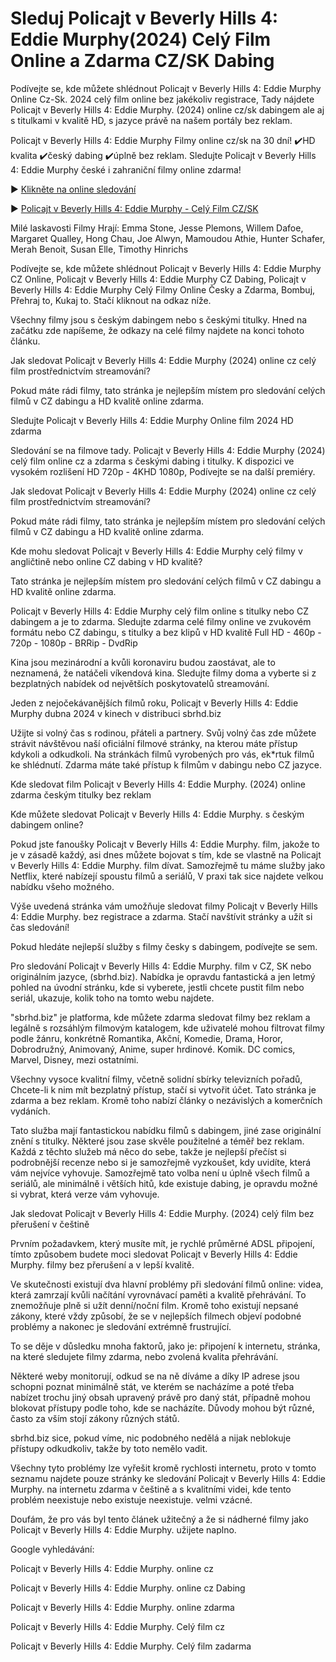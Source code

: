 # Sleduj Policajt v Beverly Hills 4: Eddie Murphy(2024) Celý Film Online a Zdarma CZ/SK Dabing

Podívejte se, kde můžete shlédnout Policajt v Beverly Hills 4: Eddie Murphy Online Cz-Sk. 2024 celý film online bez jakékoliv registrace, Tady nájdete Policajt v Beverly Hills 4: Eddie Murphy. (2024) online cz/sk dabingem ale aj s titulkami v kvalitě HD, s jazyce právě na našem portály bez reklam.

Policajt v Beverly Hills 4: Eddie Murphy Filmy online cz/sk na 30 dní! ✔️HD kvalita ✔️český dabing ✔️úplně bez reklam. Sledujte Policajt v Beverly Hills 4: Eddie Murphy české i zahraniční filmy online zdarma!

► [Klikněte na online sledování](https://sbrhd.biz/cs/movie/280180)

► [Policajt v Beverly Hills 4: Eddie Murphy - Celý Film CZ/SK](https://sbrhd.biz/cs/movie/280180)


Milé laskavosti Filmy Hrají: Emma Stone, Jesse Plemons, Willem Dafoe, Margaret Qualley, Hong Chau, Joe Alwyn, Mamoudou Athie, Hunter Schafer, Merah Benoit, Susan Elle, Timothy Hinrichs

Podívejte se, kde můžete shlédnout Policajt v Beverly Hills 4: Eddie Murphy CZ Online, Policajt v Beverly Hills 4: Eddie Murphy CZ Dabing, Policajt v Beverly Hills 4: Eddie Murphy Celý Filmy Online Česky a Zdarma, Bombuj, Přehraj to, Kukaj to. Stačí kliknout na odkaz níže.

Všechny filmy jsou s českým dabingem nebo s českými titulky. Hned na začátku zde napíšeme, že odkazy na celé filmy najdete na konci tohoto článku.


Jak sledovat Policajt v Beverly Hills 4: Eddie Murphy (2024) online cz celý film prostřednictvím streamování?

Pokud máte rádi filmy, tato stránka je nejlepším místem pro sledování celých filmů v CZ dabingu a HD kvalitě online zdarma.

Sledujte Policajt v Beverly Hills 4: Eddie Murphy Online film 2024 HD zdarma


Sledování se na filmove tady. Policajt v Beverly Hills 4: Eddie Murphy (2024) celý film online cz a zdarma s českými dabing i titulky. K dispozici ve vysokém rozlišení HD 720p - 4KHD 1080p, Podívejte se na další premiéry.


Jak sledovat Policajt v Beverly Hills 4: Eddie Murphy (2024) online cz celý film prostřednictvím streamování?

Pokud máte rádi filmy, tato stránka je nejlepším místem pro sledování celých filmů v CZ dabingu a HD kvalitě online zdarma.




Kde mohu sledovat Policajt v Beverly Hills 4: Eddie Murphy celý filmy v angličtině nebo online CZ dabing v HD kvalitě?



Tato stránka je nejlepším místem pro sledování celých filmů v CZ dabingu a HD kvalitě online zdarma.



Policajt v Beverly Hills 4: Eddie Murphy celý film online s titulky nebo CZ dabingem a je to zdarma. Sledujte zdarma celé filmy online ve zvukovém formátu nebo CZ dabingu, s titulky a bez klipů v HD kvalitě Full HD - 460p - 720p - 1080p - BRRip - DvdRip



Kina jsou mezinárodní a kvůli koronaviru budou zaostávat, ale to neznamená, že natáčeli víkendová kina. Sledujte filmy doma a vyberte si z bezplatných nabídek od největších poskytovatelů streamování.



Jeden z nejočekávanějších filmů roku, Policajt v Beverly Hills 4: Eddie Murphy dubna 2024 v kinech v distribuci sbrhd.biz



Užijte si volný čas s rodinou, přáteli a partnery. Svůj volný čas zde můžete strávit návštěvou naší oficiální filmové stránky, na kterou máte přístup kdykoli a odkudkoli. Na stránkách filmů vyrobených pro vás, ek*rtuk filmů ke shlédnutí. Zdarma máte také přístup k filmům v dabingu nebo CZ jazyce.


Kde sledovat film Policajt v Beverly Hills 4: Eddie Murphy. (2024) online zdarma českým titulky bez reklam



Kde můžete sledovat Policajt v Beverly Hills 4: Eddie Murphy. s českým dabingem online?



Pokud jste fanoušky Policajt v Beverly Hills 4: Eddie Murphy. film, jakože to je v zásadě každý, asi dnes můžete bojovat s tím, kde se vlastně na Policajt v Beverly Hills 4: Eddie Murphy. film dívat. Samozřejmě tu máme služby jako Netflix, které nabízejí spoustu filmů a seriálů, V praxi tak sice najdete velkou nabídku všeho možného.



Výše uvedená stránka vám umožňuje sledovat filmy Policajt v Beverly Hills 4: Eddie Murphy. bez registrace a zdarma. Stačí navštívit stránky a užít si čas sledování!



Pokud hledáte nejlepší služby s filmy česky s dabingem, podívejte se sem.



Pro sledování Policajt v Beverly Hills 4: Eddie Murphy. film v CZ, SK nebo originálním jazyce, (sbrhd.biz). Nabídka je opravdu fantastická a jen letmý pohled na úvodní stránku, kde si vyberete, jestli chcete pustit film nebo seriál, ukazuje, kolik toho na tomto webu najdete.



"sbrhd.biz" je platforma, kde můžete zdarma sledovat filmy bez reklam a legálně s rozsáhlým filmovým katalogem, kde uživatelé mohou filtrovat filmy podle žánru, konkrétně Romantika, Akční, Komedie, Drama, Horor, Dobrodružný, Animovaný, Anime, super hrdinové. Komik. DC comics, Marvel, Disney, mezi ostatními.



Všechny vysoce kvalitní filmy, včetně solidní sbírky televizních pořadů, Chcete-li k nim mít bezplatný přístup, stačí si vytvořit účet. Tato stránka je zdarma a bez reklam. Kromě toho nabízí články o nezávislých a komerčních vydáních.



Tato služba mají fantastickou nabídku filmů s dabingem, jiné zase originální znění s titulky. Některé jsou zase skvěle použitelné a téměř bez reklam. Každá z těchto služeb má něco do sebe, takže je nejlepší přečíst si podrobnější recenze nebo si je samozřejmě vyzkoušet, kdy uvidíte, která vám nejvíce vyhovuje. Samozřejmě tato volba není u úplně všech filmů a seriálů, ale minimálně i větších hitů, kde existuje dabing, je opravdu možné si vybrat, která verze vám vyhovuje.





Jak sledovat Policajt v Beverly Hills 4: Eddie Murphy. (2024) celý film bez přerušení v češtině





Prvním požadavkem, který musíte mít, je rychlé průměrné ADSL připojení, tímto způsobem budete moci sledovat Policajt v Beverly Hills 4: Eddie Murphy. filmy bez přerušení a v lepší kvalitě.



Ve skutečnosti existují dva hlavní problémy při sledování filmů online: videa, která zamrzají kvůli načítání vyrovnávací paměti a kvalitě přehrávání. To znemožňuje plně si užít denní/noční film. Kromě toho existují nepsané zákony, které vždy způsobí, že se v nejlepších filmech objeví podobné problémy a nakonec je sledování extrémně frustrující.



To se děje v důsledku mnoha faktorů, jako je: připojení k internetu, stránka, na které sledujete filmy zdarma, nebo zvolená kvalita přehrávání.



Některé weby monitorují, odkud se na ně díváme a díky IP adrese jsou schopni poznat minimálně stát, ve kterém se nacházíme a poté třeba nabízet trochu jiný obsah upravený právě pro daný stát, případně mohou blokovat přístupy podle toho, kde se nacházíte. Důvody mohou být různé, často za vším stojí zákony různých států.



sbrhd.biz sice, pokud víme, nic podobného nedělá a nijak neblokuje přístupy odkudkoliv, takže by toto nemělo vadit.



Všechny tyto problémy lze vyřešit kromě rychlosti internetu, proto v tomto seznamu najdete pouze stránky ke sledování Policajt v Beverly Hills 4: Eddie Murphy. na internetu zdarma v češtině a s kvalitními videi, kde tento problém neexistuje nebo existuje neexistuje. velmi vzácné.



Doufám, že pro vás byl tento článek užitečný a že si nádherné filmy jako Policajt v Beverly Hills 4: Eddie Murphy. užijete naplno.





Google vyhledávání:



Policajt v Beverly Hills 4: Eddie Murphy. online cz



Policajt v Beverly Hills 4: Eddie Murphy. online cz Dabing



Policajt v Beverly Hills 4: Eddie Murphy. online zdarma



Policajt v Beverly Hills 4: Eddie Murphy. Celý film cz



Policajt v Beverly Hills 4: Eddie Murphy. Celý film zadarma
